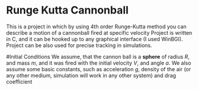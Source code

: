 # Runge Kutta Cannonball
This is a project in which by using 4th order Runge-Kutta method you can describe a motion of a cannonball fired at specific velocity
Project is written in C, and it can be hooked up to any graphical interface (I used WinBGI). Project can be also used for precise tracking in simulations.

#Initial Conditions
We assume, that the cannon ball is a <b>sphere</b> of radius <i>R</i>, and mass <i>m</i>, and it was fired with the initial velocity <i>V</i>, and angle <i>a</i>. We also assume some basic constants, such as acceleration <i>g</i>, density of the air (or any other medium, simulation will work in any other system) and drag coefficient
